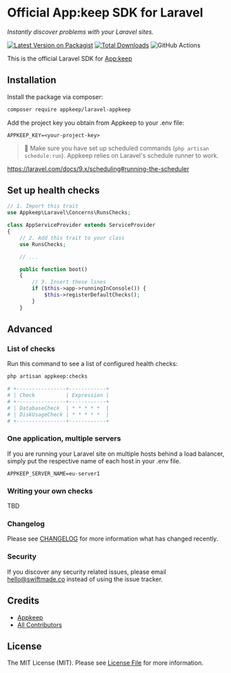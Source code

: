 # Official App:keep SDK for Laravel

_Instantly discover problems with your Laravel sites._

[![Latest Version on Packagist](https://img.shields.io/packagist/v/appkeep/laravel-appkeep.svg?style=flat-square)](https://packagist.org/packages/appkeep/laravel-appkeep)
[![Total Downloads](https://img.shields.io/packagist/dt/appkeep/laravel-appkeep.svg?style=flat-square)](https://packagist.org/packages/appkeep/laravel-appkeep)
![GitHub Actions](https://github.com/appkeep/laravel-appkeep/actions/workflows/main.yml/badge.svg)

This is the official Laravel SDK for [App:keep](https://appkeep.co)

## Installation

Install the package via composer:

```bash
composer require appkeep/laravel-appkeep
```

Add the project key you obtain from Appkeep to your .env file:

```dotenv
APPKEEP_KEY=<your-project-key>
```

> 🚨 Make sure you have set up scheduled commands (`php artisan schedule:run`). Appkeep relies on Laravel's schedule runner to work.

https://laravel.com/docs/9.x/scheduling#running-the-scheduler

## Set up health checks

```php
// 1. Import this trait
use Appkeep\Laravel\Concerns\RunsChecks;

class AppServiceProvider extends ServiceProvider
{
    // 2. Add this trait to your class
    use RunsChecks;

    // ...

    public function boot()
    {
        // 3. Insert these lines
        if ($this->app->runningInConsole()) {
            $this->registerDefaultChecks();
        }
    }
```

## Advanced

### List of checks

Run this command to see a list of configured health checks:

```bash
php artisan appkeep:checks

# +----------------+------------+
# | Check          | Expression |
# +----------------+------------+
# | DatabaseCheck  | * * * * *  |
# | DiskUsageCheck | * * * * *  |
# +----------------+------------+
```

### One application, multiple servers

If you are running your Laravel site on multiple hosts behind a load balancer, simply put the respective name of each host in your .env file.

```dotenv
APPKEEP_SERVER_NAME=eu-server1
```

### Writing your own checks

TBD

### Changelog

Please see [CHANGELOG](CHANGELOG.md) for more information what has changed recently.

### Security

If you discover any security related issues, please email hello@swiftmade.co instead of using the issue tracker.

## Credits

- [Appkeep](https://github.com/appkeep)
- [All Contributors](../../contributors)

## License

The MIT License (MIT). Please see [License File](LICENSE.md) for more information.
